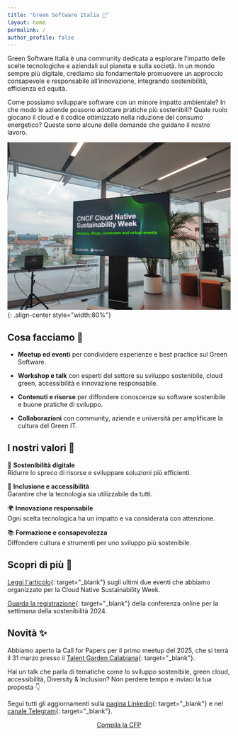```yaml
---
title: "Green Software Italia 🌱"
layout: home
permalink: /
author_profile: false
---
```

Green Software Italia è una community dedicata a esplorare l’impatto delle scelte tecnologiche e aziendali sul pianeta e sulla società. In un mondo sempre più digitale, crediamo sia fondamentale promuovere un approccio consapevole e responsabile all’innovazione, integrando sostenibilità, efficienza ed equità.

Come possiamo sviluppare software con un minore impatto ambientale? In che modo le aziende possono adottare pratiche più sostenibili? Quale ruolo giocano il cloud e il codice ottimizzato nella riduzione del consumo energetico? Queste sono alcune delle domande che guidano il nostro lavoro.

![Foto dell'evento Cloud Native Sustainability Week organizzato a Milano, 2024](/assets/images/milan-meetup.webp){: .align-center style="width:80%"}

## Cosa facciamo 🚀

* **Meetup ed eventi** per condividere esperienze e best practice sul Green Software.

* **Workshop e talk** con esperti del settore su sviluppo sostenibile, cloud green, accessibilità e innovazione responsabile.

* **Contenuti e risorse** per diffondere conoscenze su software sostenibile e buone pratiche di sviluppo.

* **Collaborazioni** con community, aziende e università per amplificare la cultura del Green IT.

## I nostri valori 🎯

🌿 **Sostenibilità digitale** <br> Ridurre lo spreco di risorse e sviluppare soluzioni più efficienti.

🦾 **Inclusione e accessibilità** <br> Garantire che la tecnologia sia utilizzabile da tutti.

🌍 **Innovazione responsabile** <br> Ogni scelta tecnologica ha un impatto e va considerata con attenzione.

📚 **Formazione e consapevolezza** <br> Diffondere cultura e strumenti per uno sviluppo più sostenibile.

## Scopri di più 👀

[Leggi l'articolo](https://tag-env-sustainability.cncf.io/blog/2024-11-cloud-native-sustainability-week-2024-milan/){: target="_blank"} sugli ultimi due eventi che abbiamo organizzato per la Cloud Native Sustainability Week.

[Guarda la registrazione](https://www.youtube.com/watch?v=zsUpiRWahUM){: target="_blank"} della conferenza online per la settimana della sostenibilità 2024.

## Novità ✨

Abbiamo aperto la Call for Papers per il primo meetup del 2025, che si terrà il 31 marzo presso il [Talent Garden Calabiana](https://maps.app.goo.gl/HoMFEiBHQ6ASj6bL7){: target="_blank"}.

Hai un talk che parla di tematiche come lo sviluppo sostenibile, green cloud, accessibilità, Diversity & Inclusion? Non perdere tempo e inviaci la tua proposta 👇

Segui tutti gli aggiornamenti sulla [pagina Linkedin](https://www.linkedin.com/company/green-software-italia){: target="_blank"} e nel [canale Telegram](https://t.me/+25RssofuT9AwMmY0){: target="_blank"}.

<div align="center">
    <a href="https://sessionize.com/green-software-italia-meetup-1/" class="btn btn--primary" target="_blank">Compila la CFP</a>
</div>